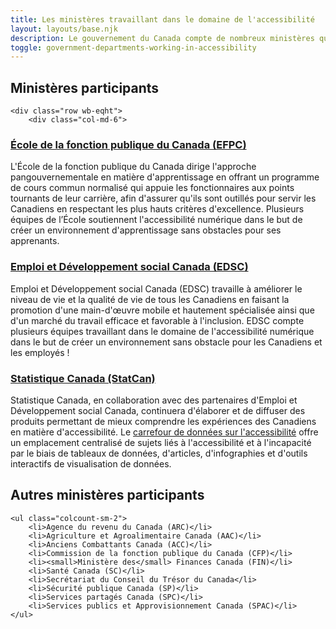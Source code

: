 ```yaml
---
title: Les ministères travaillant dans le domaine de l'accessibilité
layout: layouts/base.njk
description: Le gouvernement du Canada compte de nombreux ministères qui travaillent dans tous les domaines de l'accessibilité. Les ministères énumérés sur cette page contribuent à la réalisation de ce site.
toggle: government-departments-working-in-accessibility
---
```


## Ministères participants

    <div class="row wb-eqht">
    	<div class="col-md-6">

### [École de la fonction publique du Canada (EFPC)](./csps)

L'École de la fonction publique du Canada dirige l'approche pangouvernementale en matière d'apprentissage en offrant un programme de cours commun normalisé qui appuie les fonctionnaires aux points tournants de leur carrière, afin d'assurer qu'ils sont outillés pour servir les Canadiens en respectant les plus hauts critères d'excellence. Plusieurs équipes de l’École soutiennent l'accessibilité numérique dans le but de créer un environnement d'apprentissage sans obstacles pour ses apprenants.
</div>
<div class="col-md-6">

### [Emploi et Développement social Canada (EDSC)](./esdc)

Emploi et Développement social Canada (EDSC) travaille à améliorer le niveau de vie et la qualité de vie de tous les Canadiens en faisant la promotion d'une main-d'œuvre mobile et hautement spécialisée ainsi que d'un marché du travail efficace et favorable à l'inclusion. EDSC compte plusieurs équipes travaillant dans le domaine de l'accessibilité numérique dans le but de créer un environnement sans obstacle pour les Canadiens et les employés !
</div>
<div class="col-md-6">

### [Statistique Canada (StatCan)](./statcan)

Statistique Canada, en collaboration avec des partenaires d'Emploi et Développement social Canada, continuera d'élaborer et de diffuser des produits permettant de mieux comprendre les expériences des Canadiens en matière d'accessibilité. Le [carrefour de données sur l'accessibilité](https://www.statcan.gc.ca/fr/themes-debut/accessibilite) offre un emplacement centralisé de sujets liés à l'accessibilité et à l'incapacité par le biais de tableaux de données, d'articles, d'infographies et d'outils interactifs de visualisation de données.
</div>
</div>

## Autres ministères participants

    <ul class="colcount-sm-2">
    	<li>Agence du revenu du Canada (ARC)</li>
    	<li>Agriculture et Agroalimentaire Canada (AAC)</li>
    	<li>Anciens Combattants Canada (ACC)</li>
    	<li>Commission de la fonction publique du Canada (CFP)</li>
    	<li><small>Ministère des</small> Finances Canada (FIN)</li>
    	<li>Santé Canada (SC)</li>
    	<li>Secrétariat du Conseil du Trésor du Canada</li>
    	<li>Sécurité publique Canada (SP)</li>
    	<li>Services partagés Canada (SPC)</li>
    	<li>Services publics et Approvisionnement Canada (SPAC)</li>
    </ul>
